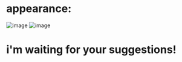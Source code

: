 # appearance:
![image](https://github.com/Dallleworthy/Calculator-with-responsive-UI/assets/97971828/4b635a33-9a2b-4913-9f27-34d6c4dcaf3d)
![image](https://github.com/Dallleworthy/Calculator-with-responsive-UI/assets/97971828/0b21da01-315b-407e-a646-77b7744995fc) 
# i'm waiting for your suggestions! 
